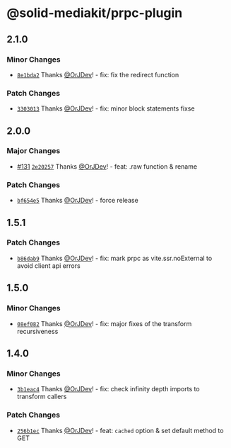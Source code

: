 # @solid-mediakit/prpc-plugin

## 2.1.0

### Minor Changes

- [`8e1bda2`](https://github.com/solidjs-community/mediakit/commit/8e1bda232e53a73996ac23e43835d625d1dbd091) Thanks [@OrJDev](https://github.com/OrJDev)! - fix: fix the redirect function

### Patch Changes

- [`3303013`](https://github.com/solidjs-community/mediakit/commit/3303013b88fd56cc245c6f14a69f17409a15de08) Thanks [@OrJDev](https://github.com/OrJDev)! - fix: minor block statements fixse

## 2.0.0

### Major Changes

- [#131](https://github.com/solidjs-community/mediakit/pull/131) [`2e20257`](https://github.com/solidjs-community/mediakit/commit/2e202575645476581249ff196c968c43b17008c9) Thanks [@OrJDev](https://github.com/OrJDev)! - feat: .raw function & rename

### Patch Changes

- [`bf654e5`](https://github.com/solidjs-community/mediakit/commit/bf654e5e82d4873548c39ea6cbfd5de7650857ef) Thanks [@OrJDev](https://github.com/OrJDev)! - force release

## 1.5.1

### Patch Changes

- [`b86dab9`](https://github.com/solidjs-community/mediakit/commit/b86dab90430d9e48ce3c3f5f9e2c8553546013b2) Thanks [@OrJDev](https://github.com/OrJDev)! - fix: mark prpc as vite.ssr.noExternal to avoid client api errors

## 1.5.0

### Minor Changes

- [`08ef082`](https://github.com/solidjs-community/mediakit/commit/08ef082b05fb5de40b64e85a2a265465e3bc16fc) Thanks [@OrJDev](https://github.com/OrJDev)! - fix: major fixes of the transform recursiveness

## 1.4.0

### Minor Changes

- [`3b1eac4`](https://github.com/solidjs-community/mediakit/commit/3b1eac45840c4d7b054027dd8736f7c0c7ad1ee2) Thanks [@OrJDev](https://github.com/OrJDev)! - fix: check infinity depth imports to transform callers

### Patch Changes

- [`256b1ec`](https://github.com/solidjs-community/mediakit/commit/256b1ec757fe60ba0715cfcf9f98af5b999ce5c6) Thanks [@OrJDev](https://github.com/OrJDev)! - feat: `cached` option & set default method to GET
